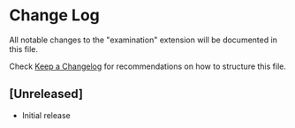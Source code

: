 # Change Log

All notable changes to the "examination" extension will be documented in this file.

Check [Keep a Changelog](http://keepachangelog.com/) for recommendations on how to structure this file.

## [Unreleased]

- Initial release
